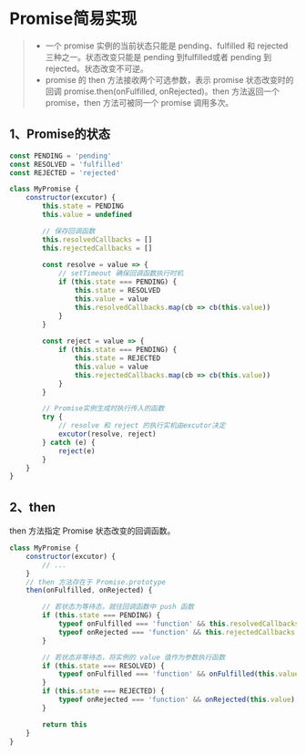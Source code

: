# Promise简易实现

>- 一个 promise 实例的当前状态只能是 pending、fulfilled 和 rejected 三种之一。状态改变只能是 pending 到fulfilled或者 pending 到 rejected。状态改变不可逆。  
>- promise 的 then 方法接收两个可选参数，表示 promise 状态改变时的回调 promise.then(onFulfilled, onRejected)。then 方法返回一个 promise，then 方法可被同一个 promise 调用多次。

## 1、Promise的状态
```javascript
const PENDING = 'pending'
const RESOLVED = 'fulfilled'
const REJECTED = 'rejected'

class MyPromise {
	constructor(excutor) {
		this.state = PENDING
		this.value = undefined

		// 保存回调函数
		this.resolvedCallbacks = []
		this.rejectedCallbacks = []
		
		const resolve = value => {
			// setTimeout 确保回调函数执行时机
			if (this.state === PENDING) {
				this.state = RESOLVED
				this.value = value
				this.resolvedCallbacks.map(cb => cb(this.value))
			}
		}
		
		const reject = value => {
			if (this.state === PENDING) {
				this.state = REJECTED
				this.value = value
				this.rejectedCallbacks.map(cb => cb(this.value))
			}
		}

		// Promise实例生成时执行传入的函数
		try {
			// resolve 和 reject 的执行实机由excutor决定
			excutor(resolve, reject)
		} catch (e) {
			reject(e)
		}
	}
}
```

## 2、then
then 方法指定 Promise 状态改变的回调函数。

```javascript
class MyPromise {
	constructor(excutor) {
		// ...
	}
	// then 方法存在于 Promise.prototype
	then(onFulfilled, onRejected) {

		// 若状态为等待态，就往回调函数中 push 函数
		if (this.state === PENDING) {
			typeof onFulfilled === 'function' && this.resolvedCallbacks.push(onFulfilled)
			typeof onRejected === 'function' && this.rejectedCallbacks.push(onRejected)
		}

		// 若状态非等待态，将实例的 value 值作为参数执行函数
		if (this.state === RESOLVED) {
			typeof onFulfilled === 'function' && onFulfilled(this.value)
		}
		if (this.state === REJECTED) {
			typeof onRejected === 'function' && onRejected(this.value)
		}

		return this
	}
}
```

